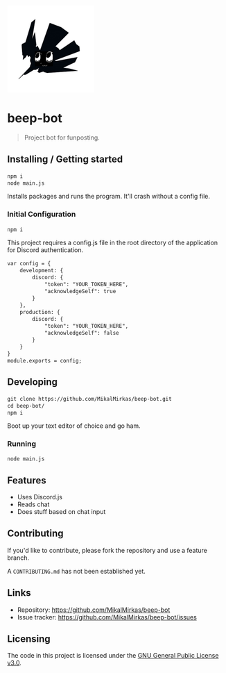 <img src="https://raw.githubusercontent.com/MikalMirkas/beep-bot/master/assets/images/beep-bot-icon.png" width="200">

# beep-bot
> Project bot for funposting.

## Installing / Getting started

```shell
npm i
node main.js
```
Installs packages and runs the program. It'll crash without a config file.

### Initial Configuration

`npm i`

This project requires a config.js file in the root directory of the application for Discord authentication.
```
var config = {	
    development: {	
        discord: {	
            "token": "YOUR_TOKEN_HERE",	
            "acknowledgeSelf": true	
        }	
    },	
    production: {	
        discord: {	
            "token": "YOUR_TOKEN_HERE",	
            "acknowledgeSelf": false	
        }	
    }	
}	
module.exports = config; 
```

## Developing

```shell
git clone https://github.com/MikalMirkas/beep-bot.git
cd beep-bot/
npm i
```

Boot up your text editor of choice and go ham.

### Running

```
node main.js
```

## Features

* Uses Discord.js
* Reads chat
* Does stuff based on chat input


## Contributing

If you'd like to contribute, please fork the repository and use a feature
branch.

A `CONTRIBUTING.md` has not been established yet.

## Links

- Repository: https://github.com/MikalMirkas/beep-bot
- Issue tracker: https://github.com/MikalMirkas/beep-bot/issues


## Licensing

The code in this project is licensed under the [GNU General Public License v3.0](https://github.com/MikalMirkas/beep-bot/blob/master/LICENSE).
